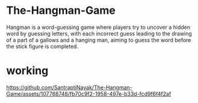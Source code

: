 # The-Hangman-Game
Hangman is a word-guessing game where players try to uncover a hidden word by guessing letters, with each incorrect guess leading to the drawing of a part of a gallows and a hanging man, aiming to guess the word before the stick figure is completed.

# working

https://github.com/SantraptiNayak/The-Hangman-Game/assets/107788748/fb70c9f2-1958-497e-b33d-fcd9f6f4f2af



